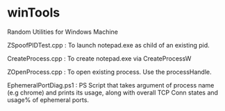 # winTools
Random Utilities for Windows Machine

ZSpoofPIDTest.cpp : To launch notepad.exe as child of an existing pid.

CreateProcess.cpp : To create notepad.exe via CreateProcessW

ZOpenProcess.cpp  : To open existing process. Use the processHandle.

EphemeralPortDiag.ps1 : PS Script that takes argument of process name (e.g chrome) and prints its usage, along with overall TCP Conn states and usage% of ephemeral ports.
